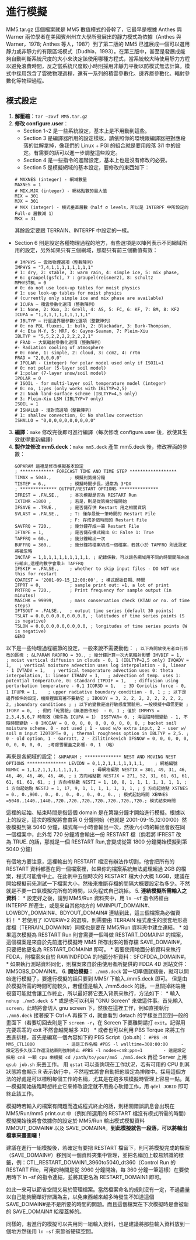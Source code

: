 # 進行模擬

MM5.tar.gz 這個檔案就是 MM5 數值模式的骨幹了，它最早是根據 Anthes 與 Warner 兩位學者在美國賓州州立大學所發展出的靜力模式為依據（Anthes 與 Warner，1978; Anthes 等人，1987）到了第二版的 MM5 已進展成一個可以選用靜力或非靜力的有限區域模式（Dudhia，1993）。在第三版中，甚至是發展成能夠自動判斷系統尺度的大小來決定該使用哪種方程式，當系統較大時使用靜力方程以避免浪費時間，反之當系統尺度較小時則採用非靜力平衡以防模式無法計算。模式中採用包含了雲微物理過程，還有一系列的積雲參數化、邊界層參數化、輻射參數化等物理過程。

## 模式設定

1. **解壓縮**：`tar –zxvf MM5.tar.gz`
2. **修改 configure.user**：  
   * Section 1~2 是一些系統設定，基本上是不用動到這些。
   * Section 3 是編譯器所用的設定樣板，請依照你的環境跟編譯器把對應段落的註解拿掉，像我們的 Linux + PGI 的組合就是要用段落 3i1 中的設定。有需要的話可以進一步調整這些設定。
   * Section 4 是一些指令的進階設定，基本上也是沒有修改的必要。
   * Section 5 是模擬網域的基本設定，要修改的東西如下：
    ```
    # MAXNES (integer) - 網域數量
    MAXNES = 1
    # MIX,MJX (integer) - 網格點數的最大值
    MIX = 301
    MJX = 301
    # MKX (integer) - 模式垂直層數（half σ levels，所以是 INTERPF 中所設定的 Full-σ 層數減 1）
    MKX = 31
    ```
   其餘設定要跟 TERRAIN、INTERPF 中設定的一樣。
  * Section 6 則是設定各種物理過程的地方，有些選項是以陣列表示不同網域所用的設定，另外如果只有三個網域，那麼只有前三個數值有效：
    ```
    # IMPHYS – 雲微物理選項（整數陣列）
    IMPHYS = "7,4,1,1,1,1,1,1,1,1"
    # 1: dry, 2: stable, 3: warm rain, 4: simple ice, 5: mix phase,
    # 6: graupel(gsfc), 7 : graupel(reisner2), 8: schultz
    MPHYSTBL = 0
    # 0: do not use look-up tables for moist physics
    # 1: use look-up tables for moist physics
    # (currently only simple ice and mix phase are available)
    # ICUPA – 積雲參數化選項（整數陣列）
    # 1: None, 2: Kuo, 3: Grell, 4: AS, 5: FC, 6: KF, 7: BM, 8: KF2
    ICUPA = "1,3,1,1,1,1,1,1,1,1"
    # IBLTYP – 行星邊界層參數化選項（整數陣列）
    # 0: no PBL fluxes, 1: bulk, 2: Blackadar, 3: Burk-Thompson,
    # 4: Eta M-Y, 5: MRF, 6: Gayno-Seaman, 7: Pleim-Xiu
    IBLTYP = "5,5,2,2,2,2,2,2,2,1"
    # FRAD – 大氣輻射參數化選項（整數陣列）
    #- Radiation cooling of atmosphere
    # 0: none, 1: simple, 2: cloud, 3: ccm2, 4: rrtm
    FRAD = "2,0,0,0,0"
    # IPOLAR - (integer) for polar model used only if ISOIL=1
    # 0: not polar (5-layer soil model)
    # 1:polar (7-layer snow/soil model)
    IPOLAR = 0
    # ISOIL - for multi-layer soil temperature model (integer)
    # 0: no, 1:yes (only works with IBLTYP=2,5)
    # 2: Noah land-surface scheme (IBLTYP=4,5 only)
    # 3: Pleim-Xiu LSM (IBLTYP=7 only)
    ISOIL = 1
    # ISHALLO - 淺對流選項（整數陣列）
    # 1: shallow convection, 0: No shallow convection
    ISHALLO = "0,0,0,0,0,0,0,0,0,0"
    ```
3. **編譯**：`make`
修改完後即可進行編譯（每次修改 configure.user 後，欲使其生效就得重新編譯）
4. **製作並修改 mm5.deck**：`make mm5.deck`
產生 mm5.deck 後，修改裡面的參數：
    ```
    &OPARAM 這裡是修改模擬基本設定
    ; ************* FORECAST TIME AND TIME STEP ******************
    TIMAX = 5040.,       ; 模擬到第幾分鐘
    TISTEP = 6.,         ; 模擬時間步長，通常為 3*DX
    ; ************** OUTPUT/RESTART OPTIONS ***************
    IFREST = .FALSE.,    ; 本次模擬是否為 RESTART Run
    IXTIMR =1800 ,       ; 若是，則是從第幾分鐘開始
    IFSAVE = .TRUE.,     ; 是否儲存供 Restart 用之相關資訊
    SVLAST = .FALSE.,    ; T: 僅存最後一筆時間的 Restart File
                         ; F: 存成多個時間的 Restart File
    SAVFRQ = 720.,       ; 幾分鐘存成一筆 Restart File
    IFTAPE = 1,          ; 是否儲存模式輸出 0: False 1: True
    TAPFRQ = 60.,        ; 幾分鐘輸出一次
    BUFFRQ = 360.,       ; 幾分鐘將檔案切成一個檔案，若其小於 TAPFRQ 則此設定將被忽略
    INCTAP = 1,1,1,1,1,1,1,1,1,1, ; 紀錄係數，可以讓各網域用不同的時間間隔來進行輸出,這裡的數字會乘上 TAPFRQ
    IFSKIP = .FALSE.,    ; whether to skip input files - DO NOT use this for restart
    CDATEST = '2001-09-15_12:00:00', ; 模式起始日期、時間
    IFPRT = 0,           ; sample print out: =1, a lot of print
    PRTFRQ = 720.,       ; Print frequency for sample output (in minutes)
    MASCHK = 99999,      ; mass conservation check (KTAU or no. of time steps)
    IFTSOUT = .FALSE.,   ; output time series (default 30 points)
    TSLAT = 0.0,0.0,0.0,0.0,0.0, ; latitudes of time series points (S is negative)
    TSLON = 0.0,0.0,0.0,0.0,0.0, ; longitudes of time series points (W is negative)
    &END
    ```

以下是一些物理過程細節的設定，一般來說不需要動他：
    ```
    ; 以下為開放使用者自行修改的區塊
    ;
    &LPARAM
    RADFRQ = 30., ; 幾分鐘計算一次大氣輻射影響
    IMVDIF = 1,   ; moist vertical diffusion in clouds - 0, 1 (IBLTYP=2,5 only)
    IVQADV = 1,   ; vertical moisture advection uses log interpolation - 0, linear - 1
    IVTADV = 1,   ; vertical temperature advection uses 0: theta interpolation, 1: linear
    ITHADV = 1,   ; advection of temp. uses 1: potential temperature, 0: standard
    ITPDIF = 1,   ; diffusion using perturbation temperature - 0,1
    ICOR3D = 1,   ; 3D Coriolis force - 0, 1
    IFUPR = 1,    ; upper radiative boundary condition - 0, 1
    ;
    ; 以下是邊界條件的設定，檔案裡面寫著不要動它
    ;
    IBOUDY = 3, 2, 2, 2, 2, 2, 2, 2, 2, 2, ;boundary conditions
    ;
    ; 以下的變數是進行敏感度實驗用，一般模擬中毋需更動
    ;
    IFDRY = 0,  ; 假的「乾實驗」（無潛熱作用） - 0, 1
                ; 僅於 IMPHYS = 2,3,4,5,6,7 時有效（條件為 ICUPA = 1）
    ISSTVAR= 0, ; 海溫隨時間變動 - 1, 不隨時間變動 - 0
    IMOIAV = 0, 0, 0, 0, 0, 0, 0, 0, 0, 0, ; bucket soil moisture scheme. 0 - not used
                                           ; 1 - used w/o extra input, 2 - user w/ soil m input
    IZ0TOPT= 0, ; thermal roughness option in IBLTYP = 2,5.
                ; 0 - old option, 1 - Garratt, 2 - Zilitinkevich
    IFSNOW = 0, 0, 0, 0, 0, 0, 0, 0, 0, 0,  ;考慮雪覆蓋之影響- 0, 1
    （略）
    ```

再來是各網域的設定：
    ```
    &NPARAM
    ; ************** NEST AND MOVING NEST OPTIONS ***************
    LEVIDN = 0,1,2,1,1,1,1,1,1,1,    ; 網格編號
    NUMNC = 1,1,2,1,1,1,1,1,1,1,     ; 母網格編號
    NESTIX = 301, 49, 31, 46, 46, 46, 46, 46, 46, 46, ; i 方向格點數
    NESTJX = 271, 52, 31, 61, 61, 61, 61, 61, 61, 61, ; j 方向格點數
    NESTI = 1, 10, 8, 1, 1, 1, 1, 1, 1, 1, ; i 方向起始點
    NESTJ = 1, 17, 9, 1, 1, 1, 1, 1, 1, 1, ; j 方向起始點
    XSTNES = 0., 0.,900., 0., 0., 0., 0., 0., 0., 0., ; 模式起始時間
    XENNES =5040.,1440.,1440.,720.,720.,720.,720.,720.,720.,720.; 模式結束時間
    ```

這裡的起始、結束時間是指這個 domain 是在第幾分鐘才開始進行模擬。根據以上的設定，這次的模擬將會由第 0 分鐘開始（也就是 2001-09-15_12:00:00）然後模擬到第 5040 分鐘，模式每一小時會輸出一次，然後六小時的輸出會放在同一個檔案中，此外每 720 分鐘將會輸出一份 RESTART 檔（倘若將 IFREST 改為.TRUE. 的話，那就是一個 RESTART Run,會變成從第 1800 分鐘開始模擬到第 5040 分鐘)

有個地方要注意，這裡輸出的 RESTART 檔沒有辦法作切割，他會把所有的 RESTART 資料都塞在同一個檔案裡，如果你的檔案系統無法處理超過 2GB 的檔案，程式可能會中止。在此例中五個時次的 RESTART 檔大小大概 1.6GB，建議在開始模擬前先測試一下檔案大小，然後來推斷存檔的間隔大概要設定為多少。不然就是不要一口氣模擬完所有的時間，以免程式自己跳掉。
5. **連結模擬所需輸入之資料**：
    * 設定好之後，請到 MM5/Run 資料夾中，用 `ln –sf` 指令將經由 INTERPF 所產生，或是來自其他地方的 MMINPUT_DOMAIN#、LOWBDY_DOMAIN#、BDYOUT_DOMAIN# 連結到此，這三個檔案為必備資料！
    * 若使用了 IOVERW=2 的選項，則需要由 TERRAIN 程式產生的嵌套地形高度檔（TERRAIN_DOMAIN#）同樣也是要在 MM5/Run 資料夾中建立連結。
    * 如果這次模擬為 RESTART Run 則會需要一個叫做 RESTART_DOMAIN# 的檔案，這個檔案是來自於先前進行模擬時 MM5 所存出來的暫存檔 SAVE_DOMAIN#，只要把他更名為 RESTART_DOMAIN# 即可。
    * 若要使用地面分析資料來執行 FDDA，則檔案來自於 RAWINDFDDA 的地面分析資料：SFCFDDA_DOMAIN#。
    * 如果執行測站資料同化，則檔案來自於由使用者所提供的 FDDA 4D 測站文件：MM5OBS_DOMAIN#。
6. **開始模擬**： `./mm5.deck`
當一切準備就緒後，就可以開始進行模擬了，要進行模擬的話只要到 MM5/ 下輸入./mm5.deck 即可。
但是由於模擬所需的時間可能較久，若僅僅是輸入 ./mm5.deck 的話，一旦關掉終端機視窗可能就會讓工作終止，所以最好將它丟入背景來執行，方法如下：
    * 輸入 `nohup ./mm5.deck &`
    * 或是也可以利用 "GNU Screen" 來做這件事。首先輸入 `screen`，此時將會切入 gnu screen 下，然後在這裡工作，例如直接執行 `./mm5.deck` 接著按下 Ctrl+A 再按下 d，就會看到 detach 的字樣並且回到一般的畫面下（若要切回去則是下 `screen -r`，在 Screen 下要離開請打 `exit`。記得用完要乖乖的 exit 不然會越開越多 XD）
    * 或者也可以利用 PBS Torque 來將工作丟進排程，首先是編寫一個內容如下的 PBS Script（job.sh）：
    ```
    #PBS -N MM5_CTL1800            - 這是工作名稱
    #PBS -l walltime=300:00:00     - 設定若多久後工作還沒結束則強制終止
    #PBS -l nodes=cn8:ppn=1        - 這是設定採用 cn8 一顆 cpu 來模擬
    cd /path/to/your/mm5
    ./mm5.deck
    ```
    再從 Server 上用 `qsub job.sh` 來丟工作。
    用 `qstat` 可以查詢現在工作狀況，若有可用的 CPU 則其狀態將會顯示 R 表示執行中，不然程式將會自動把他設定為排隊中。採用這個方法的好處是可以標明每個工作的名稱，尤其是在跑多項模擬時管理上容易一點。萬一模擬開始後臨時想終止它來修改設定就不用擔心砍錯工作，用 `qdel JOBID` 即可終止該工作。

模擬時若輸入的檔案有問題而造成程式終止的話，則相關錯誤訊息會出現在 MM5/Run/mm5.print.out 中（例如所選用的 RESTART 檔沒有模式所需的時間）模擬開始後將會依據你的設定於 MM5/Run 輸出模式模擬資料 MMOUT_DOMAIN# 以及 SAVE_DOMAIN#。**到此模擬就告一段落，可以將輸出檔拿來畫圖囉！**

建議在進行一組模擬後，若確定有要把 RESTART 檔留下，則可將模擬完成的檔案（SAVE_DOMAIN#）移到同一個資料夾集中管理，並把名稱加上較易辨識的標籤，例：CTL_RESTART_DOMAIN1_3960to5040_dt360（Control Run 的 RESTART File，可用的時間是從 3960 分鐘開始，每 360 分鐘一筆這樣）在要使用時下 ln –sf 的指令連結，並將其更名為 RESTART_DOMAIN1 即可。

如此一來可以節省空間又易於管理檔案。當然檔案命名的規則沒有一定，不過盡量以自己能夠簡單好辨識為主，以免東西越來越多時發生不知道這個 SAVE_DOMAIN#是不是所要的時間的問題。而且這個檔案在下次模擬時是會被新的 SAVE_DOMAIN# 給覆蓋掉的。

同樣的，若進行的模擬可以共用同一組輸入資料，也是建議將那些輸入資料放到一個地方然後用 `ln –sf` 來節省硬碟空間。
